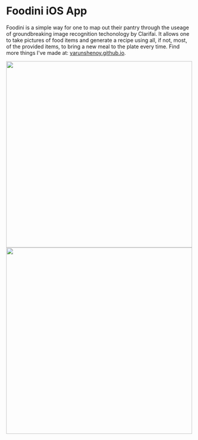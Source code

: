 # Foodini iOS App
Foodini is a simple way for one to map out their pantry through the useage of groundbreaking image recognition techonology by Clarifai. It allows one to take pictures of food items and generate a recipe using all, if not, most, of the provided items, to bring a new meal to the plate every time. Find more things I've made at:
[varunshenoy.github.io](http://varunshenoy.github.io/).

<img src="http://imgur.com/giliX1q" width="500">

<img src="http://imgur.com/Mig1ugj" width="500">

